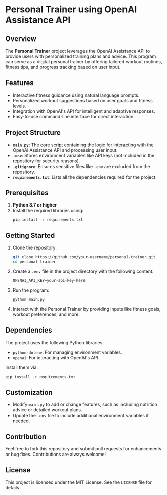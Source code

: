 <!-- @format -->
# Personal Trainer using OpenAI Assistance API

## Overview
The **Personal Trainer** project leverages the OpenAI Assistance API to provide users with personalized training plans and advice. This program can serve as a digital personal trainer by offering tailored workout routines, fitness tips, and progress tracking based on user input.

## Features
- Interactive fitness guidance using natural language prompts.
- Personalized workout suggestions based on user goals and fitness levels.
- Integration with OpenAI's API for intelligent and adaptive responses.
- Easy-to-use command-line interface for direct interaction.

## Project Structure
- **`main.py`**: The core script containing the logic for interacting with the OpenAI Assistance API and processing user input.
- **`.env`**: Stores environment variables like API keys (not included in the repository for security reasons).
- **`.gitignore`**: Ensures sensitive files like `.env` are excluded from the repository.
- **`requirements.txt`**: Lists all the dependencies required for the project.

## Prerequisites
1. **Python 3.7 or higher**
2. Install the required libraries using:
   ```bash
   pip install -r requirements.txt
   ```

## Getting Started
1. Clone the repository:
   ```bash
   git clone https://github.com/your-username/personal-trainer.git
   cd personal-trainer
   ```

2. Create a `.env` file in the project directory with the following content:
   ```
   OPENAI_API_KEY=your-api-key-here
   ```

3. Run the program:
   ```bash
   python main.py
   ```

4. Interact with the Personal Trainer by providing inputs like fitness goals, workout preferences, and more.

## Dependencies
The project uses the following Python libraries:
- `python-dotenv`: For managing environment variables.
- `openai`: For interacting with OpenAI's API.

Install them via:
```bash
pip install -r requirements.txt
```

## Customization
- Modify `main.py` to add or change features, such as including nutrition advice or detailed workout plans.
- Update the `.env` file to include additional environment variables if needed.

## Contribution
Feel free to fork this repository and submit pull requests for enhancements or bug fixes. Contributions are always welcome!

## License
This project is licensed under the MIT License. See the `LICENSE` file for details.

